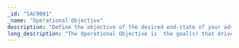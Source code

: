 ```yaml
---
_id: "SAC0001"
_name: "Operational Objective"
description: "Define the objective of the desired end-state of your adversary engagement operations."
long_description: "The Operational Objective is  the goal(s) that drive all of the approaches and activities used in an adversary engagement operation. Articulating the operational objective allows the defender to align their actions to reach the desired end-state. There are three high-level Engagement Goals in adversary engagement operations: to Expose adversaries on the network, to Affect adversaries on the network, or to Elicit new information about adversaries.  These larger themes should help the defender create more focused operational objectives. For example, realistic operational objectives include: protecting a specific high-value technology or person by exposing adversaries targeting that technology or person, protecting against insider threats by affecting the adversary’s ability to steal sensitive data, or increasing the defender’s understanding of the threat landscape by eliciting new adversary TTPs, etc. Every action taken in the planning, execution, and analysis of an operation should be aligned with the operational objective. It is important to define this objective early on. Input from any involved stakeholders should be considered when choosing the operational objectives."
---
```

